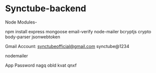 # Synctube-backend

Node Modules-

npm install express mongoose email-verify node-mailer bcryptjs crypto body-parser jsonwebtoken

Gmail Account: synctubeofficial@gmail.com synctube@1234

nodemailer

App Password nagq obld kvat qnxf
